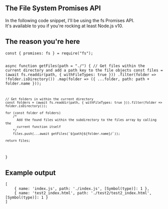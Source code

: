 <h2>The File System Promises API</h2>
<p>
  In the following code snippet, I'll be using the fs Promises API.<br>
  It's available to you if you're rocking at least Node.js v10.
</p>

<h2>The reason you're here</h2>
<code>const { promises: fs } = require("fs");

async function getFiles(path = "./") {
    // Get files within the current directory and add a path key to the file objects
    const files = (await fs.readdir(path, { withFileTypes: true }))
        .filter(folder => !folder.isDirectory())
        .map(folder => ({ ...folder, path: path + folder.name }));
	
    // Get folders in within the current directory
    const folders = (await fs.readdir(path, { withFileTypes: true })).filter(folder => folder.isDirectory());

    for (const folder of folders)
        /*
          Add the found files within the subdirectory to the files array by calling the
          current function itself
        */
        files.push(...await getFiles(`${path}${folder.name}/`));

    return files;
}</code>

<h2>Example output</h2>
<code>[
    { name: 'index.js', path: './index.js', [Symbol(type)]: 1 },
    { name: 'test2_index.html', path: './test2/test2_index.html', [Symbol(type)]: 1 }
]</code>
